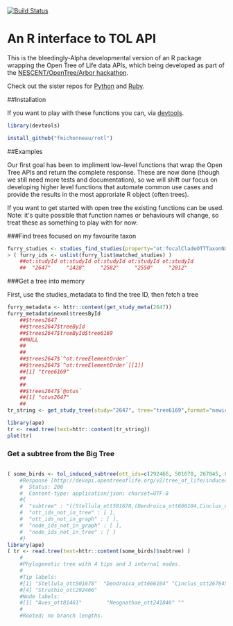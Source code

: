 [![Build Status](https://travis-ci.org/fmichonneau/rotl.svg)](https://travis-ci.org/fmichonneau/rotl.svg)

# An R interface to TOL API

This is the bleedingly-Alpha developmental version of an R package wrapping the
Open Tree of Life data APIs, which being developed as part of the
[NESCENT/OpenTree/Arbor
hackathon](http://blog.opentreeoflife.org/2014/06/11/apply-for-tree-for-all-a-hackathon-to-access-opentree-resources/).

Check out the sister repos for
[Python](https://github.com/OpenTreeOfLife/opentree-interfaces/tree/master/python)
and [Ruby](https://github.com/SpeciesFileGroup/bark). 

##Installation

If you want to play with these functions you can, via
[devtools](https://github.com/hadley/devtools).

```r
library(devtools)

install_github("fmichonneau/rotl")
```

##Examples 

Our first goal has been to impliment low-level functions that wrap the Open Tree
APIs and return the complete response. These are now done (though we still need
more tests and documentation), so we will shift our focus on developing higher 
level functions that automate common use cases and provide the results in the most
approriate R object (often trees). 

If you want to get started with open tree the existing functions can be used.
Note: it's quite possible that function names or behaviours will change, so 
treat these as something to play with for now:

###Find trees focused on my favourite taxon

```r
furry_studies <- studies_find_studies(property="ot:focalCladeOTTTaxonName", value="Mammalia")
> ( furry_ids <- unlist(furry_list$matched_studies) )
    ##ot:studyId ot:studyId ot:studyId ot:studyId ot:studyId 
    ##  "2647"     "1428"     "2582"     "2550"     "2812" 

```

###Get a tree into memory

First, use the studies_metadata to find the tree ID, then fetch a tree

```r
furry_metadata <- httr::content(get_study_meta(2647))
furry_metadata$nexml$treesById
    ##$trees2647
    ##$trees2647$treeById
    ##$trees2647$treeById$tree6169
    ##NULL
    ##
    ##
    ##$trees2647$`^ot:treeElementOrder`
    ##$trees2647$`^ot:treeElementOrder`[[1]]
    ##[1] "tree6169"
    ##
    ##
    ##$trees2647$`@otus`
    ##[1] "otus2647"
    ##
tr_string <- get_study_tree(study="2647", tree="tree6169",format="newick")

library(ape)
tr <- read.tree(text=httr::content(tr_string))
plot(tr)

```

### Get a subtree from the Big Tree

```r

( some_birds <- tol_induced_subtree(ott_ids=c(292466, 501678, 267845, 666104)))
    #Response [http://devapi.opentreeoflife.org/v2/tree_of_life/induced_subtree]
    #  Status: 200
    #  Content-type: application/json; charset=UTF-8
    #{
    #  "subtree" : "((Stellula_ott501678,(Dendroica_ott666104,Cinclus_ott267845))Neognathae_ott241846,Struthio_ott292466)Aves_ott81461;",
    #  "ott_ids_not_in_tree" : [ ],
    #  "ott_ids_not_in_graph" : [ ],
    #  "node_ids_not_in_graph" : [ ],
    #  "node_ids_not_in_tree" : [ ]
    #} 
library(ape)
( tr <- read.tree(text=httr::content(some_birds)$subtree) )
    #
    #Phylogenetic tree with 4 tips and 3 internal nodes.
    #
    #Tip labels:
    #[1] "Stellula_ott501678"  "Dendroica_ott666104" "Cinclus_ott267845"  
    #[4] "Struthio_ott292466" 
    #Node labels:
    #[1] "Aves_ott81461"        "Neognathae_ott241846" ""                    
    #
    #Rooted; no branch lengths.
```

